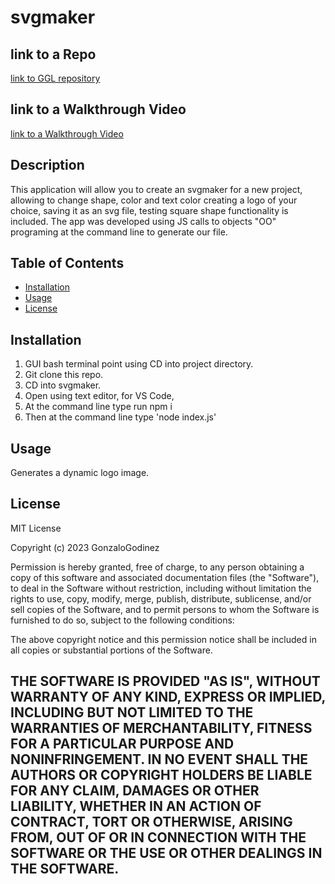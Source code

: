 # svgmaker
## link to a Repo
[link to GGL repository](https://github.com/GonzaloGodinez/svgmaker)
## link to a Walkthrough Video
[link to a Walkthrough Video](https://watch.screencastify.com/v/PWZsD3OnstodwgKQ44ib)

## Description
This application will allow you to create an svgmaker for a new project, allowing to change shape, color and text color creating a logo of your choice, saving it as an svg file, testing square shape functionality is included.
The app was developed using JS calls to objects "OO" programing at the command line to generate our file. 

## Table of Contents

- [Installation](#installation)
- [Usage](#usage)
- [License](#license)

## Installation
1.	GUI bash terminal point using CD into project directory.
2.	Git clone this repo.
3.	CD into svgmaker.	
4.	Open using text editor, for VS Code, 
5.	At the command line type run npm i 
6.	Then at the command line type 'node index.js'

## Usage
Generates a dynamic logo image.

## License
MIT License

Copyright (c) 2023 GonzaloGodinez

Permission is hereby granted, free of charge, to any person obtaining a copy
of this software and associated documentation files (the "Software"), to deal
in the Software without restriction, including without limitation the rights
to use, copy, modify, merge, publish, distribute, sublicense, and/or sell
copies of the Software, and to permit persons to whom the Software is
furnished to do so, subject to the following conditions:

The above copyright notice and this permission notice shall be included in all
copies or substantial portions of the Software.

THE SOFTWARE IS PROVIDED "AS IS", WITHOUT WARRANTY OF ANY KIND, EXPRESS OR
IMPLIED, INCLUDING BUT NOT LIMITED TO THE WARRANTIES OF MERCHANTABILITY,
FITNESS FOR A PARTICULAR PURPOSE AND NONINFRINGEMENT. IN NO EVENT SHALL THE
AUTHORS OR COPYRIGHT HOLDERS BE LIABLE FOR ANY CLAIM, DAMAGES OR OTHER
LIABILITY, WHETHER IN AN ACTION OF CONTRACT, TORT OR OTHERWISE, ARISING FROM,
OUT OF OR IN CONNECTION WITH THE SOFTWARE OR THE USE OR OTHER DEALINGS IN THE
SOFTWARE.
---